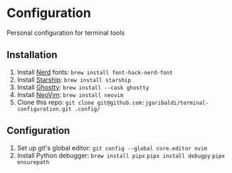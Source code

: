 # Configuration
Personal configuration for terminal tools

## Installation
1. Install [Nerd](https://github.com/ryanoasis/nerd-fonts) fonts: `brew install font-hack-nerd-font`
2. Install [Starship](https://starship.rs/): `brew install starship`
3. Install [Ghostty](https://ghostty.org/): `brew install --cask ghostty`
4. Install [NeoVim](https://neovim.io/): `brew install neovim`
5. Clone this repo: `git clone git@github.com:jgaribaldi/terminal-configuration.git .config/`

## Configuration
1. Set up git's global editor: `git config --global core.editor nvim`
2. Install Python debugger: `brew install pipx` `pipx install debugpy` `pipx ensurepath`
